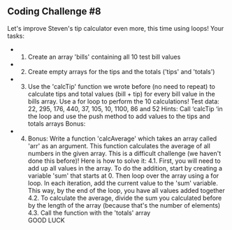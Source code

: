 
## Coding Challenge #8

Let's improve Steven's tip calculator even more, this time using loops!
Your tasks:

- 1. Create an array 'bills' containing all 10 test bill values
- 2. Create empty arrays for the tips and the totals ('tips' and 'totals')
- 3. Use the 'calcTip' function we wrote before (no need to repeat) to calculate
     tips and total values (bill + tip) for every bill value in the bills array. Use a for
     loop to perform the 10 calculations!
     Test data: 22, 295, 176, 440, 37, 105, 10, 1100, 86 and 52
     Hints: Call ‘calcTip ‘in the loop and use the push method to add values to the
     tips and totals arrays 
     Bonus:
- 4. Bonus: Write a function 'calcAverage' which takes an array called 'arr' as
     an argument. This function calculates the average of all numbers in the given
     array. This is a difficult challenge (we haven't done this before)! Here is how to
     solve it:
     4.1. First, you will need to add up all values in the array. To do the addition,
     start by creating a variable 'sum' that starts at 0. Then loop over the
     array using a for loop. In each iteration, add the current value to the
     'sum' variable. This way, by the end of the loop, you have all values
     added together
     4.2. To calculate the average, divide the sum you calculated before by the
     length of the array (because that's the number of elements)
     4.3. Call the function with the 'totals' array\
     GOOD LUCK
